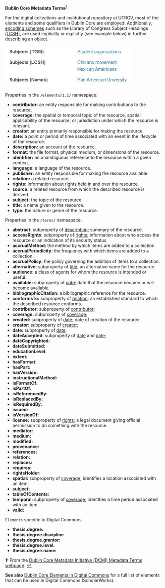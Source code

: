 **Dublin Core Metadata Terms**<sup id="a1">[1](#f1)</sup>

For the digital collections and institutional repository at UTRGV, most of the elements and some qualifiers in Dublin Core are employed. Additionally, [encoding schemes](https://www.dublincore.org/specifications/dublin-core/dcmi-terms/#section-4) such as the Library of Congress Subject Headings [(LCSH)](https://www.loc.gov/aba/publications/FreeLCSH/freelcsh.html), are used implicitly or explictly (see example below) in further describing an object.

![example image of subject headings](docs/subjects-example.JPG)

Properties in the `/elements/1.1/` namespace:

* <a name="contributor" id="contr-id"></a>**contributor:** an entity responsible for making contributions to the resource.
* <a name="coverage" id="cover-id"></a>**coverage:** the spatial or temporal topic of the resource, spatial applicability of the resource, or jurisdiction under which the resource is relevant.
* <a name="creator" id="creat-id"></a>**creator:** an entity primarily responsible for making the resource.
* <a name="date" id="date-id"></a>**date:** a point or period of time associated with an event in the lifecycle of the resource.
* <a name="description" id="desc-id"></a>**description:** an account of the resource.
* <a name="format" id="form-id"></a>**format:** the file format, physical medium, or dimensions of the resource.
* <a name="identifier" id="ident-id"></a>**identifier:** an unambiguous reference to the resource within a given context.
* <a name="language" id="lang-id"></a>**language:** a language of the resource.
* <a name="publisher" id="publi-id"></a>**publisher:** an entity responsible for making the resource available.
* <a name="relation" id="relat-id"></a>**relation:** a related resource.
* <a name="rights" id="rights-id"></a>**rights:** information about rights held in and over the resource.
* <a name="source" id="srce-id"></a>**source:** a related resource from which the described resource is derived.
* <a name="subject" id="subj-id"></a>**subject:** the topic of the resource.
* <a name="title" id="title-id"></a>**title:** a name given to the resource.
* <a name="type" id="type-id"></a>**type:** the nature or genre of the resource.

Properties in the `/terms/` namespace:

* **abstract:** subproperty of [description](#desc-id); summary of the resource.
* **accessRights:** subproperty of [rights](#rights-id); information about who access the resource or an indication of its security status.
* **accrualMethod:** the method by which items are added to a collection.
* **accrualPeriodicity:** the frequency with which items are added to a collection.
* **accrualPolicy:** the policy governing the addition of items to a collection.
* **alternative:** subproperty of [title](#title-id); an alternative name for the resource.
* **audience:** a class of agents for whom the resource is intended or useful.
* **available:** subproperty of [date](#date-id); date that the resource became or will become available.
* **bibliographicCitation:** a bibliographic reference for the resource.
* **conformsTo:** subproperty of [relation](#relat-id); an established standard to which the described resource conforms.
* **contributor:** subproperty of [contributor](#contr-id);
* **coverage:** subproperty of [coverage](#cover-id);
* **created:** subproperty of [date](#date-id); date of creation of the resource.
* **creator:** subproperty of [creator](#creat-id); 
* <a name="date" id="datet-id"></a>**date:** subproperty of [date](#date-id);
* **dateAccepted:** subproperty of [date](#date-id) and [date](#datet-id);
* **dateCopyrighted:**
* **dateSubmitted:**
* **educationLevel:**
* **extent:**
* **hasFormat:**
* **hasPart:**
* **hasVersion:**
* **instructionalMethod:**
* **isFormatOf:**
* **isPartOf:**
* **isReferencedBy:**
* **isReplacedBy:**
* **isRequiredBy:**
* **issued:**
* **isVersionOf:**
* **license:** subproperty of [rights](#rights-id); a legal document giving official permission to do something with the resource.
* **mediator:**
* **medium:**
* **modified:**
* **provenance:**
* **references:**
* **relation:**
* **replaces:**
* **requires:**
* **rightsHolder:**
* **spatial:** subproperty of [coverage](#cover-id); identifies a location associated with an item.
* **subject:**
* **tableOfContents:**
* **temporal:** subproperty of [coverage](#cover-id); identifies a time period associated with an item.
* **valid:**

`Elements` specific to Digital Commons

* **thesis.degree:**
* **thesis.degree.discipline**
* **thesis.degree.grantor:**
* **thesis.degree.level:**
* **thesis.degree.name:**



<b id="f1">1:</b> From the [Dublin Core Metadata Initiative (DCMI) Metadata Terms webpage](https://www.dublincore.org/specifications/dublin-core/dcmi-terms/#section-3). [↩](#a1)

**See also** [Dublin Core Elements in Digital Commons](https://aouriri.github.io/UTRGV_metadata/docs/Dublin-Core-Elements-in-Digital-Commons.pdf) for a full list of elements that can be used in Digital Commons (ScholarWorks).
